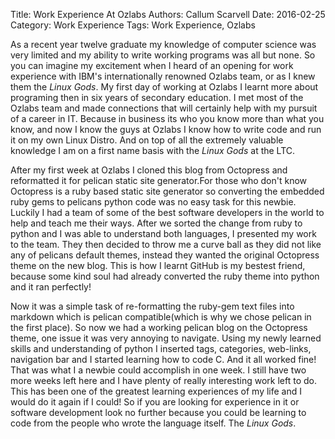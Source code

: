 Title: Work Experience At Ozlabs
Authors: Callum Scarvell
Date: 2016-02-25
Category: Work Experience
Tags: Work Experience, Ozlabs

As a recent year twelve graduate my knowledge of computer science was very limited and my ability to write working programs was all but none. So you can imagine my excitement when I heard of an opening for work experience with IBM's internationally renowned Ozlabs team, or as I knew them the _Linux Gods_. My first day of working at Ozlabs I learnt more about programing then in six years of secondary education. I met most of the Ozlabs team and made connections that will certainly help with my pursuit of a career in IT. Because in business its who you know more than what you know, and now I know the guys at Ozlabs I know how to write code and run it on my own Linux Distro. And on top of all the extremely valuable knowledge I am on a first name basis with the _Linux Gods_ at the LTC.

After my first week at Ozlabs I cloned this blog from Octopress and reformatted it for pelican static site generator.For those who don't know Octopress is a ruby based static site generator so converting the embedded ruby gems to pelicans python code was no easy task for this newbie. Luckily I had a team of some of the best software developers in the world to help and teach me their ways. After we sorted the change from ruby to python and I was able to understand both languages, I presented my work to the team. They then decided to throw me a curve ball as they did not like any of pelicans default themes, instead they wanted the original Octopress theme on the new blog. This is how I learnt GitHub is my bestest friend, because some kind soul had already converted the ruby theme into python and it ran perfectly!

Now it was a simple task of re-formatting the ruby-gem text files into markdown which is pelican compatible(which is why we chose pelican in the first place). So now we had a working pelican blog on the Octopress theme, one issue it was very annoying to navigate. Using my newly learned skills and understanding of python I inserted tags, categories, web-links, navigation bar and I started learning how to code C. And it all worked fine! That was what I a newbie could accomplish in one week. I still have two more weeks left here and I have plenty of really interesting work left to do. This has been one of the greatest learning experiences of my life and I would do it again if I could! So if you are looking for experience in it or software development look no further because you could be learning to code from the people who wrote the language itself. The _Linux Gods_.
